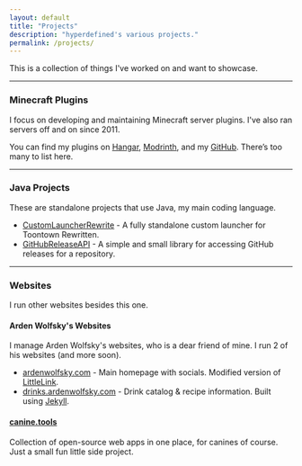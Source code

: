 ```yaml
---
layout: default
title: "Projects"
description: "hyperdefined's various projects."
permalink: /projects/
---
```

This is a collection of things I've worked on and want to showcase.

---

### Minecraft Plugins
I focus on developing and maintaining Minecraft server plugins. I've also ran servers off and on since 2011.

You can find my plugins on [Hangar](https://hangar.papermc.io/hyperdefined), [Modrinth](https://modrinth.com/user/hyperdefined), and my [GitHub](https://github.com/hyperdefined?tab=repositories). There’s too many to list here.

---

### Java Projects
These are standalone projects that use Java, my main coding language.

* [CustomLauncherRewrite](https://github.com/hyperdefined/CustomLauncherRewrite) - A fully standalone custom launcher for Toontown Rewritten.
* [GitHubReleaseAPI](https://github.com/hyperdefined/GitHubReleaseAPI) - A simple and small library for accessing GitHub releases for a repository.

---

### Websites
I run other websites besides this one.

#### Arden Wolfsky's Websites
I manage Arden Wolfsky's websites, who is a dear friend of mine. I run 2 of his websites (and more soon).

* [ardenwolfsky.com](https://ardenwolfsky.com) - Main homepage with socials. Modified version of [LittleLink](https://littlelink.io/).
* [drinks.ardenwolfsky.com](https://drinks.ardenwolfsky.com/) - Drink catalog & recipe information. Built using [Jekyll](https://jekyllrb.com/).

#### [canine.tools](https://canine.tools)
Collection of open-source web apps in one place, for canines of course. Just a small fun little side project.